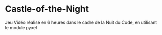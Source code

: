 # Castle-of-the-Night
 Jeu Vidéo réalisé en 6 heures dans le cadre de la Nuit du Code, en utilisant le module pyxel
